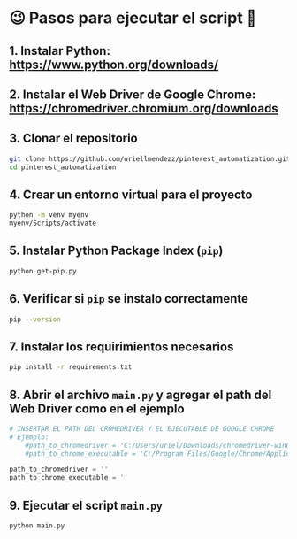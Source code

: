 # 😉 Pasos para ejecutar el script 👋

## 1. Instalar Python: https://www.python.org/downloads/

## 2. Instalar el Web Driver de Google Chrome: https://chromedriver.chromium.org/downloads


## 3. Clonar el repositorio
``` bash
git clone https://github.com/uriellmendezz/pinterest_automatization.git
cd pinterest_automatization
```

## 4. Crear un entorno virtual para el proyecto
``` bash
python -m venv myenv
myenv/Scripts/activate
```

## 5. Instalar Python Package Index (`pip`)
```bash
python get-pip.py
```

## 6. Verificar si `pip` se instalo correctamente
``` bash
pip --version
```

## 7. Instalar los requirimientos necesarios
```bash
pip install -r requirements.txt
```

## 8. Abrir el archivo `main.py` y agregar el path del Web Driver como en el ejemplo
``` python
# INSERTAR EL PATH DEL CROMEDRIVER Y EL EJECUTABLE DE GOOGLE CHROME
# Ejemplo:
    #path_to_chromedriver = 'C:/Users/uriel/Downloads/chromedriver-win64/chromedriver-win64/chromedriver.exe'
    #path_to_chrome_executable = 'C:/Program Files/Google/Chrome/Application/chrome.exe'

path_to_chromedriver = ''
path_to_chrome_executable = ''
```

## 9. Ejecutar el script `main.py`
```bash
python main.py
```
